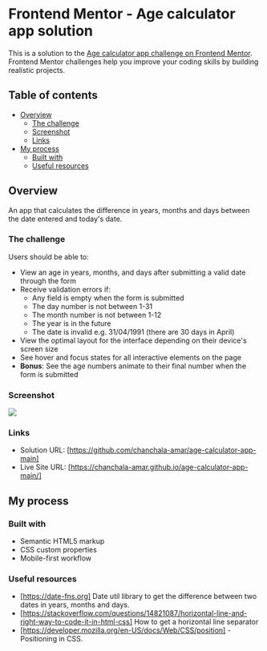 # Frontend Mentor - Age calculator app solution

This is a solution to the [Age calculator app challenge on Frontend Mentor](https://www.frontendmentor.io/challenges/age-calculator-app-dF9DFFpj-Q). Frontend Mentor challenges help you improve your coding skills by building realistic projects.

## Table of contents

- [Overview](#overview)
  - [The challenge](#the-challenge)
  - [Screenshot](#screenshot)
  - [Links](#links)
- [My process](#my-process)
  - [Built with](#built-with)
  - [Useful resources](#useful-resources)

## Overview

An app that calculates the difference in years, months and days between the date entered and today's date.

### The challenge

Users should be able to:

- View an age in years, months, and days after submitting a valid date through the form
- Receive validation errors if:
  - Any field is empty when the form is submitted
  - The day number is not between 1-31
  - The month number is not between 1-12
  - The year is in the future
  - The date is invalid e.g. 31/04/1991 (there are 30 days in April)
- View the optimal layout for the interface depending on their device's screen size
- See hover and focus states for all interactive elements on the page
- **Bonus**: See the age numbers animate to their final number when the form is submitted

### Screenshot

![](./images/Screenshot.png)

### Links

- Solution URL: [https://github.com/chanchala-amar/age-calculator-app-main]
- Live Site URL: [https://chanchala-amar.github.io/age-calculator-app-main/]

## My process

### Built with

- Semantic HTML5 markup
- CSS custom properties
- Mobile-first workflow

### Useful resources

- [https://date-fns.org] Date util library to get the difference between two dates in years, months and days.
- [https://stackoverflow.com/questions/14821087/horizontal-line-and-right-way-to-code-it-in-html-css] How to get a horizontal line separator
- [https://developer.mozilla.org/en-US/docs/Web/CSS/position] - Positioning in CSS.
